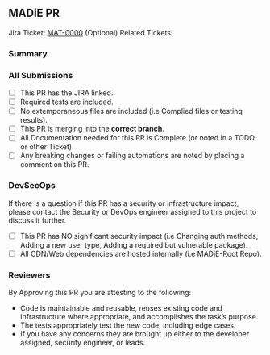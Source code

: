 ## MADiE PR

Jira Ticket: [MAT-0000](https://jira.cms.gov/browse/MAT-0000)
(Optional) Related Tickets:

### Summary

### All Submissions

- [ ] This PR has the JIRA linked.
- [ ] Required tests are included.
- [ ] No extemporaneous files are included (i.e Complied files or testing results).
- [ ] This PR is merging into the **correct branch**.
- [ ] All Documentation needed for this PR is Complete (or noted in a TODO or other Ticket).
- [ ] Any breaking changes or failing automations are noted by placing a comment on this PR.

### DevSecOps

If there is a question if this PR has a security or infrastructure impact, please contact the Security or DevOps engineer assigned to this project to discuss it further.

- [ ] This PR has NO significant security impact (i.e Changing auth methods, Adding a new user type, Adding a required but vulnerable package).
- [ ] All CDN/Web dependencies are hosted internally (i.e MADiE-Root Repo).

### Reviewers

By Approving this PR you are attesting to the following:

- Code is maintainable and reusable, reuses existing code and infrastructure where appropriate, and accomplishes the task’s purpose.
- The tests appropriately test the new code, including edge cases.
- If you have any concerns they are brought up either to the developer assigned, security engineer, or leads.
